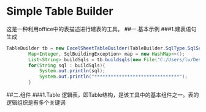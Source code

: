 ﻿# Simple Table Builder
这是一种利用office中的表描述进行建表的工具。
##一.基本示例
###1.建表语句生成
```Java
TableBuilder tb = new ExcelSheetTableBuilder(TableBuilder.SqlType.SqlServer);
		Map<Integer, SqlBuildingException> map = new HashMap<>();
		List<String> buildSqls = tb.buildsqls(new File("C:/Users/lu/Desktop/Temporary/nb.xlsx"), map);
		for(String sql : buildSqls){
			System.out.println(sql);
			System.out.println("*******************************");
		}
```

##二.组件
###1.Table
逻辑表，即Table结构，是该工具中的基本组件之一。表的逻辑组织是有多个关键词